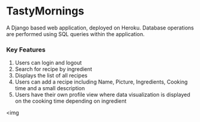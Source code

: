 # TastyMornings

A Django based web application, deployed on Heroku. Database operations are performed using SQL queries within the application.

### Key Features
1. Users can login and logout
2. Search for recipe by ingredient
3. Displays the list of all recipes
4. Users can add a recipe including Name, Picture, Ingredients, Cooking time and a small description
5. Users have their own profile view where data visualization is displayed on the cooking time depending on ingredient

<img 
